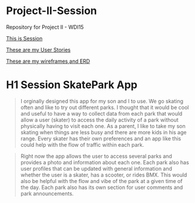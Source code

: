 # Project-II-Session
Repository for Project II - WDI15



[This is Session](https://pure-earth-23827.herokuapp.com/)

[These are my User Stories](https://trello.com/b/9pZqTZuv/project-ii-session)

[These are my wireframes,and ERD](https://imgur.com/a/rpMLS)

# H1 Session SkatePark App

> I orginally designed this app for my son and I to use. We go skating often and like to try out different parks. I thought that it would be cool and useful to have a way to collect data from each park that would allow a user (skater) to access the daily activity of a park without physically having to visit each one. As a parent, I like to take my son skating when things are less busy and there are more kids in his age range. 
Every skater has their own preferences and an app like this could help with the flow of traffic within each park. 

> Right now the app allows the user to access several parks and provides a photo and information about each one. Each park also has user profiles that can be updated with general information and whether the user is a skater, has a scooter, or rides BMX. This would also be helpful with the flow and vibe of the park at a given time of the day. Each park also has its own section for user comments and park announcements. 